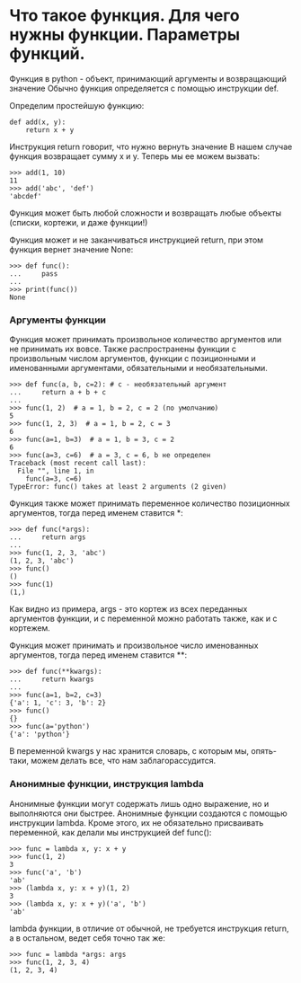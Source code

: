 # Что такое функция. Для чего нужны функции. Параметры функций.

Функция в python - объект, принимающий аргументы и возвращающий значение Обычно функция определяется с помощью инструкции def.

Определим простейшую функцию:
```
def add(x, y):
    return x + y
```
Инструкция return говорит, что нужно вернуть значение В нашем случае функция возвращает сумму x и y.
Теперь мы ее можем вызвать:
```
>>> add(1, 10)
11
>>> add('abc', 'def')
'abcdef'
```
Функция может быть любой сложности и возвращать любые объекты (списки, кортежи, и даже функции!)

Функция может и не заканчиваться инструкцией return, при этом функция вернет значение None:
```
>>> def func():
...     pass
...
>>> print(func())
None
```

### Аргументы функции

Функция может принимать произвольное количество аргументов или не принимать их вовсе. Также распространены функции с произвольным числом аргументов, функции с позиционными и именованными аргументами, обязательными и необязательными.

```
>>> def func(a, b, c=2): # c - необязательный аргумент
...     return a + b + c
...
>>> func(1, 2)  # a = 1, b = 2, c = 2 (по умолчанию)
5
>>> func(1, 2, 3)  # a = 1, b = 2, c = 3
6
>>> func(a=1, b=3)  # a = 1, b = 3, c = 2
6
>>> func(a=3, c=6)  # a = 3, c = 6, b не определен
Traceback (most recent call last):
  File "", line 1, in
    func(a=3, c=6)
TypeError: func() takes at least 2 arguments (2 given)
```
Функция также может принимать переменное количество позиционных аргументов, тогда перед именем ставится *:
```
>>> def func(*args):
...     return args
...
>>> func(1, 2, 3, 'abc')
(1, 2, 3, 'abc')
>>> func()
()
>>> func(1)
(1,)
```
Как видно из примера, args - это кортеж из всех переданных аргументов функции, и с переменной можно работать также, как и с кортежем.

Функция может принимать и произвольное число именованных аргументов, тогда перед именем ставится **:
```
>>> def func(**kwargs):
...     return kwargs
...
>>> func(a=1, b=2, c=3)
{'a': 1, 'c': 3, 'b': 2}
>>> func()
{}
>>> func(a='python')
{'a': 'python'}
```
В переменной kwargs у нас хранится словарь, с которым мы, опять-таки, можем делать все, что нам заблагорассудится.


### Анонимные функции, инструкция lambda

Анонимные функции могут содержать лишь одно выражение, но и выполняются они быстрее. Анонимные функции создаются с помощью инструкции lambda. Кроме этого, их не обязательно присваивать переменной, как делали мы инструкцией def func():

```
>>> func = lambda x, y: x + y
>>> func(1, 2)
3
>>> func('a', 'b')
'ab'
>>> (lambda x, y: x + y)(1, 2)
3
>>> (lambda x, y: x + y)('a', 'b')
'ab'
```

lambda функции, в отличие от обычной, не требуется инструкция return, а в остальном, ведет себя точно так же:

```
>>> func = lambda *args: args
>>> func(1, 2, 3, 4)
(1, 2, 3, 4)
```